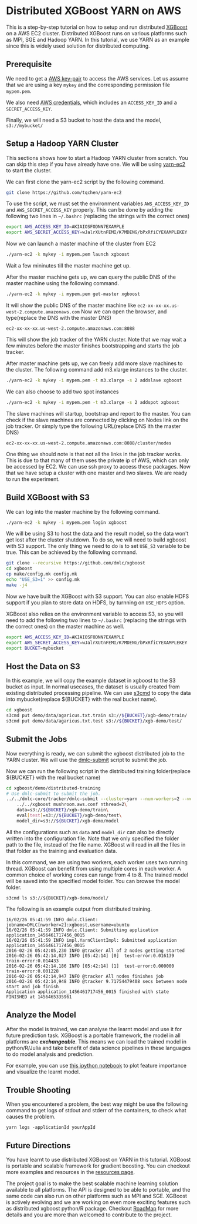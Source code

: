 Distributed XGBoost YARN on AWS
===============================
This is a step-by-step tutorial on how to setup and run distributed [XGBoost](https://github.com/dmlc/xgboost)
on a AWS EC2 cluster. Distributed XGBoost runs on various platforms such as MPI, SGE and Hadoop YARN.
In this tutorial, we use YARN as an example since this is widely used solution for distributed computing.

Prerequisite
------------
We need to get a [AWS key-pair](http://docs.aws.amazon.com/AWSEC2/latest/UserGuide/ec2-key-pairs.html)
to access the AWS services. Let us assume that we are using a key ```mykey``` and  the corresponding permission file ```mypem.pem```.

We also need [AWS credentials](http://docs.aws.amazon.com/AWSSimpleQueueService/latest/SQSGettingStartedGuide/AWSCredentials.html),
which includes an `ACCESS_KEY_ID` and a `SECRET_ACCESS_KEY`.

Finally, we will need a S3 bucket to host the data and the model, ```s3://mybucket/```

Setup a Hadoop YARN Cluster
---------------------------
This sections shows how to start a Hadoop YARN cluster from scratch.
You can skip this step if you have already have one.
We will be using [yarn-ec2](https://github.com/tqchen/yarn-ec2) to start the cluster.

We can first clone the yarn-ec2 script by the following command.
```bash
git clone https://github.com/tqchen/yarn-ec2
```

To use the script, we must set the environment variables `AWS_ACCESS_KEY_ID` and
`AWS_SECRET_ACCESS_KEY` properly. This can be done by adding the following two lines in
`~/.bashrc` (replacing the strings with the correct ones)

```bash
export AWS_ACCESS_KEY_ID=AKIAIOSFODNN7EXAMPLE
export AWS_SECRET_ACCESS_KEY=wJalrXUtnFEMI/K7MDENG/bPxRfiCYEXAMPLEKEY
```

Now we can launch a master machine of the cluster from EC2
```bash
./yarn-ec2 -k mykey -i mypem.pem launch xgboost
```
Wait a few mininutes till the master machine get up.

After the master machine gets up, we can query the public DNS of the master machine using the following command.
```bash
./yarn-ec2 -k mykey -i mypem.pem get-master xgboost
```
It will show the public DNS of the master machine like ```ec2-xx-xx-xx.us-west-2.compute.amazonaws.com```
Now we can open the browser, and type(replace the DNS with the master DNS)
```
ec2-xx-xx-xx.us-west-2.compute.amazonaws.com:8088
```
This will show the job tracker of the YARN cluster. Note that we may wait a few minutes before the master finishes bootstrapping and starts the
job tracker.

After master machine gets up, we can freely add more slave machines to the cluster.
The following command add m3.xlarge instances to the cluster.
```bash
./yarn-ec2 -k mykey -i mypem.pem -t m3.xlarge -s 2 addslave xgboost
```
We can also choose to add two spot instances
```bash
./yarn-ec2 -k mykey -i mypem.pem -t m3.xlarge -s 2 addspot xgboost
```
The slave machines will startup, bootstrap  and report to the master.
You can check if the slave machines are connected by clicking on Nodes link on the job tracker.
Or simply type the following URL(replace DNS ith the master DNS)
```
ec2-xx-xx-xx.us-west-2.compute.amazonaws.com:8088/cluster/nodes
```

One thing we should note is that not all the links in the job tracker works.
This is due to that many of them uses the private ip of AWS, which can only be accessed by EC2.
We can use ssh proxy to access these packages.
Now that we have setup a cluster with one master and two slaves. We are ready to run the experiment.


Build XGBoost with S3
---------------------
We can log into the master machine by the following command.
```bash
./yarn-ec2 -k mykey -i mypem.pem login xgboost
```

We will be using S3 to host the data and the result model, so the data won't get lost after the cluster shutdown.
To do so, we will need to build xgboost with S3 support. The only thing we need to do is to set ```USE_S3```
variable to be true. This can be achieved by the following command.

```bash
git clone --recursive https://github.com/dmlc/xgboost
cd xgboost
cp make/config.mk config.mk
echo "USE_S3=1" >> config.mk
make -j4
```
Now we have built the XGBoost with S3 support. You can also enable HDFS support if you plan to store data on HDFS, by turnning on ```USE_HDFS``` option.

XGBoost also relies on the environment variable to access S3, so you will need to add the following two lines to `~/.bashrc` (replacing the strings with the correct ones)
on the master machine as well.

```bash
export AWS_ACCESS_KEY_ID=AKIAIOSFODNN7EXAMPLE
export AWS_SECRET_ACCESS_KEY=wJalrXUtnFEMI/K7MDENG/bPxRfiCYEXAMPLEKEY
export BUCKET=mybucket
```

Host the Data on S3
-------------------
In this example, we will copy the example dataset in xgboost to the S3 bucket as input.
In normal usecases, the dataset is usually created from existing distributed processing pipeline.
We can use [s3cmd](http://s3tools.org/s3cmd) to copy the data into mybucket(replace ${BUCKET} with the real bucket name).

```bash
cd xgboost
s3cmd put demo/data/agaricus.txt.train s3://${BUCKET}/xgb-demo/train/
s3cmd put demo/data/agaricus.txt.test s3://${BUCKET}/xgb-demo/test/
```

Submit the Jobs
---------------
Now everything is ready, we can submit the xgboost distributed job to the YARN cluster.
We will use the [dmlc-submit](https://github.com/dmlc/dmlc-core/tree/master/tracker) script to submit the job.

Now we can run the following script in the distributed training folder(replace ${BUCKET} with the real bucket name)
```bash
cd xgboost/demo/distributed-training
# Use dmlc-submit to submit the job.
../../dmlc-core/tracker/dmlc-submit --cluster=yarn --num-workers=2 --worker-cores=2\
    ../../xgboost mushroom.aws.conf nthread=2\
    data=s3://${BUCKET}/xgb-demo/train\
    eval[test]=s3://${BUCKET}/xgb-demo/test\
    model_dir=s3://${BUCKET}/xgb-demo/model
```
All the configurations such as ```data``` and ```model_dir``` can also be directly written into the configuration file.
Note that we only specified the folder path to the file, instead of the file name.
XGBoost will read in all the files in that folder as the training and evaluation data.

In this command, we are using two workers, each worker uses two running thread.
XGBoost can benefit from using multiple cores in each worker.
A common choice of working cores can range from 4 to 8.
The trained model will be saved into the specified model folder. You can browse the model folder.
```
s3cmd ls s3://${BUCKET}/xgb-demo/model/
```

The following is an example output from distributed training.
```
16/02/26 05:41:59 INFO dmlc.Client: jobname=DMLC[nworker=2]:xgboost,username=ubuntu
16/02/26 05:41:59 INFO dmlc.Client: Submitting application application_1456461717456_0015
16/02/26 05:41:59 INFO impl.YarnClientImpl: Submitted application application_1456461717456_0015
2016-02-26 05:42:05,230 INFO @tracker All of 2 nodes getting started
2016-02-26 05:42:14,027 INFO [05:42:14] [0]  test-error:0.016139        train-error:0.014433
2016-02-26 05:42:14,186 INFO [05:42:14] [1]  test-error:0.000000        train-error:0.001228
2016-02-26 05:42:14,947 INFO @tracker All nodes finishes job
2016-02-26 05:42:14,948 INFO @tracker 9.71754479408 secs between node start and job finish
Application application_1456461717456_0015 finished with state FINISHED at 1456465335961
```

Analyze the Model
-----------------
After the model is trained, we can analyse the learnt model and use it for future prediction task.
XGBoost is a portable framework, the model in all platforms are ***exchangeable***.
This means we can load the trained model in python/R/Julia and take benefit of data science pipelines
in these languages to do model analysis and prediction.

For example, you can use [this ipython notebook](https://github.com/dmlc/xgboost/tree/master/demo/distributed-training/plot_model.ipynb)
to plot feature importance and visualize the learnt model.

Trouble Shooting
----------------

When you encountered a problem, the best way might be use the following command
to get logs of stdout and stderr of the containers, to check what causes the problem.
```
yarn logs -applicationId yourAppId
```

Future Directions
-----------------
You have learnt to use distributed XGBoost on YARN in this tutorial.
XGBoost is portable and scalable framework for gradient boosting.
You can checkout more examples and resources in the [resources page](https://github.com/dmlc/xgboost/blob/master/demo/README.md).

The project goal is to make the best scalable machine learning solution available to all platforms.
The API is designed to be able to portable, and the same code can also run on other platforms such as MPI and SGE.
XGBoost is actively evolving and we are working on even more exciting features
such as distributed xgboost python/R package. Checkout [RoadMap](https://github.com/dmlc/xgboost/issues/873) for
more details and you are more than welcomed to contribute to the project.
